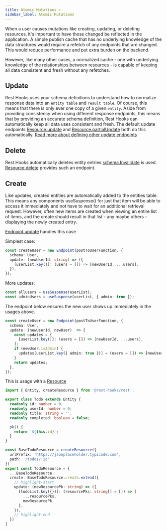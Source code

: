 ```yaml
---
title: Atomic Mutations ⚛
sidebar_label: Atomic Mutations
---
```


<head>
  <title>⚛ Atomic Mutations: Safe, high performance async mutations</title>
  <meta name="docsearch:pagerank" content="10"/>
</head>


When a user causes mutations like creating, updating, or deleting resources, it's important
to have those changed be reflected in the application. A simple publish cache
that has no underlying knowledge of the data structures would require a refetch of any endpoints
that are changed. This would reduce performance and put extra burden on the backend.

However, like many other cases, a normalized cache - one with underlying knowledge of the relationships
between resources - is capable of keeping all data consistent and fresh without
any refetches.

## Update

Rest Hooks uses your schema definitions to understand how to normalize response data into
an `entity table` and `result table`. Of course, this means that there is only ever one copy
of a given `entity`. Aside from providing consistency when using different response endpoints,
this means that by providing an accurate schema definition, Rest Hooks can automatically keep
all data uses consistent and fresh. The default update endpoints [Resource.update](/rest/api/createResource#update) and
[Resource.partialUpdate](/rest/api/createResource#partialupdate) both do this automatically. [Read more about defining other
update endpoints](/rest/guides/rpc)

## Delete

Rest Hooks automatically deletes entity entries [schema.Invalidate](/rest/api/Invalidate) is used.
[Resource.delete](/rest/api/createResource#delete)
provides such an endpoint.

## Create

Like updates, created entities are automatically added to the entities table. This means
any components useSuspense() for just that item will be able to access it immediately and
not have to wait for an additional retrieval request. However, often new items are created
when viewing an entire list of items, and the create should result in that list - any maybe others -
displaying the newly created entry.

[Endpoint.update](/rest/api/Endpoint#update) handles this case

Simplest case:

```ts title="userEndpoint.ts"
const createUser = new Endpoint(postToUserFunction, {
  schema: User,
  update: (newUserId: string) => ({
    [userList.key()]: (users = []) => [newUserId, ...users],
  }),
});
```

More updates:

```typescript title="Component.tsx"
const allusers = useSuspense(userList);
const adminUsers = useSuspense(userList, { admin: true });
```

The endpoint below ensures the new user shows up immediately in the usages above.

```ts title="userEndpoint.ts"
const createUser = new Endpoint(postToUserFunction, {
  schema: User,
  update: (newUserId, newUser)  => {
    const updates = {
      [userList.key()]: (users = []) => [newUserId, ...users],
    ];
    if (newUser.isAdmin) {
      updates[userList.key({ admin: true })] = (users = []) => [newUserId, ...users];
    }
    return updates;
  },
});
```

This is usage with a [Resource](/rest/api/createResource)

```typescript title="TodoResource.ts"
import { Entity, createResource } from '@rest-hooks/rest';

export class Todo extends Entity {
  readonly id: number = 0;
  readonly userId: number = 0;
  readonly title: string = '';
  readonly completed: boolean = false;

  pk() {
    return `${this.id}`;
  }
}

const BaseTodoResource = createResource({
  urlPrefix: 'https://jsonplaceholder.typicode.com',
  path: '/todos/:id'
})
export const TodoResource = {
  ...BaseTodoResource,
  create: BaseTodoResource.create.extend({
    // highlight-start
    update: (newResourcePk: string) => ({
      [todoList.key({})]: (resourcePks: string[] = []) => [
        ...resourcePks,
        newResourcePk,
      ],
    }),
    // highlight-end
  })
}
```
